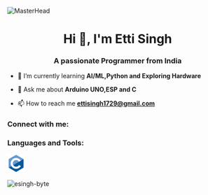 ![MasterHead](Loading_with_bgc(1).png)
<h1 align="center">Hi 👋, I'm Etti Singh</h1>

<h3 align="center">A passionate Programmer from India</h3>

- 🌱 I’m currently learning **AI/ML,Python and Exploring Hardware**

- 💬 Ask me about **Arduino UNO,ESP and C**

- 📫 How to reach me **ettisingh1729@gmail.com**

<h3 align="left">Connect with me:</h3>
<p align="left">
</p>

<h3 align="left">Languages and Tools:</h3>
<p align="left"> <a href="https://www.cprogramming.com/" target="_blank" rel="noreferrer"> <img src="https://raw.githubusercontent.com/devicons/devicon/master/icons/c/c-original.svg" alt="c" width="40" height="40"/> </a> </p>

<p><img align="center" src="https://github-readme-stats.vercel.app/api/top-langs?username=esingh-byte&show_icons=true&locale=en&layout=compact" alt="esingh-byte" /></p>
